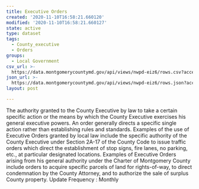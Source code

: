 ```yaml
---
title: Executive Orders
created: '2020-11-10T16:58:21.660120'
modified: '2020-11-10T16:58:21.660127'
state: active
type: dataset
tags:
  - County_executive
  - Orders
groups:
  - Local Government
csv_url: >-
  https://data.montgomerycountymd.gov/api/views/nwpd-eiz6/rows.csv?accessType=DOWNLOAD
json_url: >-
  https://data.montgomerycountymd.gov/api/views/nwpd-eiz6/rows.json?accessType=DOWNLOAD
layout: post

---
```

The authority granted to the County Executive by law to take a certain specific action or the means by which the County Executive exercises his general executive powers. An order generally directs a specific single action rather than establishing rules and standards. Examples of the use of Executive Orders granted by local law include the specific authority of the County Executive under Section 2A-17 of the County Code to issue traffic orders which direct the establishment of stop signs, fire lanes, no parking, etc., at particular designated locations. Examples of Executive Orders arising from his general authority under the Charter of Montgomery County include orders to acquire specific parcels of land for rights-of-way, to direct condemnation by the County Attorney, and to authorize the sale of surplus County property.
Update Frequency : Monthly
